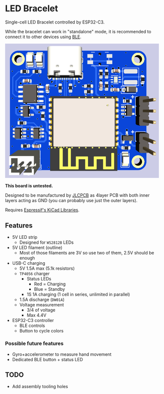 # LED Bracelet

Single-cell LED Bracelet controlled by ESP32-C3.

While the bracelet can work in "standalone" mode, it is recommended to connect it to other devices using [BLE](https://en.wikipedia.org/wiki/Bluetooth_Low_Energy).

![PCB Preview](Preview.png)

**This board is untested.**

Designed to be manufactured by [JLCPCB](https://jlcpcb.com/) as 4layer PCB with both inner layers acting as GND (you can probably use just the outer layers).

Requires [Espressif's KiCad Libraries](https://github.com/espressif/kicad-libraries).

## Features

- 5V LED strip
  - Designed for `WS2812B` LEDs
- 5V LED filament (outline)
  - Most of those filaments are 3V so use two of them, 2.5V should be enough
- USB-C charging
  - 5V 1.5A max (5.1k resistors)
  - `TP4056` charger
    - Status LEDs
      - Red = Charging
      - Blue = Standby
    - 1S 1A charging (1 cell in series, unlimited in parallel)
  - 1.5A discharge (`DW01A`)
  - Voltage measurement
    - 3/4 of voltage
    - Max 4.4V
- ESP32-C3 controller
  - BLE controls
  - Button to cycle colors

### Possible future features

- Gyro+accelerometer to measure hand movement
- Dedicated BLE button + status LED

## TODO

- Add assembly tooling holes
